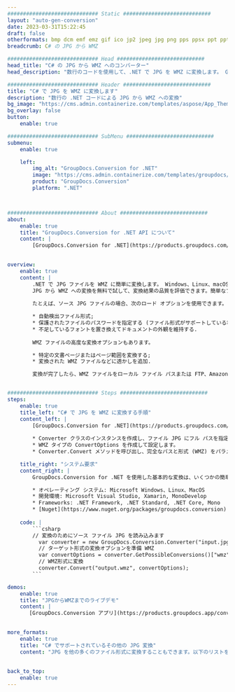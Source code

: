 ```yaml
---
############################# Static ############################
layout: "auto-gen-conversion"
date: 2023-03-31T15:22:45
draft: false
otherformats: bmp dcm emf emz gif ico jp2 jpeg jpg png pps ppsx ppt pptx psb psd svg svgz tga tif tiff webp wmf wmz
breadcrumb: C# の JPG から WMZ

############################# Head ############################
head_title: "C# の JPG から WMZ へのコンバーター"
head_description: "数行のコードを使用して、.NET で JPG を WMZ に変換します。 GroupDocs ドキュメント変換 API を使用して、160 を超えるファイル形式を変換します。"

############################# Header ############################
title: "C# で JPG を WMZ に変換します"
description: "数行の .NET コードによる JPG から WMZ への変換"
bg_image: "https://cms.admin.containerize.com/templates/aspose/App_Themes/V3/images/bg/header1.png"
bg_overlay: false
button:
    enable: true

############################# SubMenu ############################
submenu:
    enable: true

    left:
        img_alt: "GroupDocs.Conversion for .NET"
        image: "https://cms.admin.containerize.com/templates/groupdocs/images/product-logos/90x90-noborder/groupdocs-conversion-net.png"
        product: "GroupDocs.Conversion"
        platform: ".NET"



############################# About ############################
about:
    enable: true
    title: "GroupDocs.Conversion for .NET API について"
    content: |
        [GroupDocs.Conversion for .NET](https://products.groupdocs.com/conversion/net/) を使用して、Microsoft Word、Excel、PowerPoint、PDF、Visio、およびその他の形式を変換できます。 GroupDocs.Conversion は、高いパフォーマンスが要求されるバックエンドおよび内部システムに適したスタンドアロン API です。 Microsoft や Open Office などのソフトウェアには依存しません。
    

overview:
    enable: true
    content: |
        .NET で JPG ファイルを WMZ に簡単に変換します。 Windows、Linux、macOS など、任意のプラットフォームで C# コード行を 2 行だけ使用できます。
        JPG から WMZ への変換を無料で試して、変換結果の品質を評価できます。簡単なファイル変換のシナリオに加えて、ソース JPG ファイルをロードし、出力 WMZ 結果を保存するためのより高度なオプションを試すことができます。 
        
        たとえば、ソース JPG ファイルの場合、次のロード オプションを使用できます。

        * 自動検出ファイル形式;
        * 保護されたファイルのパスワードを指定する (ファイル形式がサポートしている場合);
        * 不足しているフォントを置き換えてドキュメントの外観を維持する.
        
        WMZ ファイルの高度な変換オプションもあります。

        * 特定の文書ページまたはページ範囲を変換する;
        * 変換された WMZ ファイルなどに透かしを追加.

        変換が完了したら、WMZ ファイルをローカル ファイル パスまたは FTP、Amazon S3、Google Drive、Dropbox などのサードパーティ ストレージに保存できます。注意してください - JPG を {{ に変換するにはTO}} MS Office、Open Office、Adobe Acrobat Reader などの追加のソフトウェアをインストールする必要はありません。


############################# Steps ############################
steps:
    enable: true
    title_left: "C# で JPG を WMZ に変換する手順"
    content_left: |
        [GroupDocs.Conversion for .NET](https://products.groupdocs.com/conversion/net/) を使用すると、開発者は数行のコードで JPG ファイルを WMZ に簡単に変換できます。
        
        * Converter クラスのインスタンスを作成し、ファイル JPG にフル パスを指定します。
        * WMZ タイプの ConvertOptions を作成して設定します。
        * Converter.Convert メソッドを呼び出し、完全なパスと形式 (WMZ) をパラメーターとして渡します。

    title_right: "システム要求"
    content_right: |
        GroupDocs.Conversion for .NET を使用した基本的な変換は、いくつかの簡単な手順で実行できます。当社の API は、すべての主要なプラットフォームとオペレーティング システムでサポートされています。以下のコードを実行する前に、システムに次の前提条件がインストールされていることを確認してください。

        * オペレーティング システム: Microsoft Windows、Linux、MacOS
        * 開発環境: Microsoft Visual Studio, Xamarin, MonoDevelop
        * Frameworks: .NET Framework, .NET Standard, .NET Core, Mono
        * [Nuget](https://www.nuget.org/packages/groupdocs.conversion) から最新の GroupDocs.Conversion for .NET を取得します
         
    code: |
        ```csharp    
        // 変換のためにソース ファイル JPG を読み込みます
          var converter = new GroupDocs.Conversion.Converter("input.jpg");
          // ターゲット形式の変換オプションを準備 WMZ
          var convertOptions = converter.GetPossibleConversions()["wmz"].ConvertOptions;
          // WMZ形式に変換
          converter.Convert("output.wmz", convertOptions);
        ```

demos:
    enable: true
    title: "JPGからWMZまでのライブデモ"
    content: |
       [GroupDocs.Conversion アプリ](https://products.groupdocs.app/conversion/family) Web サイトにアクセスして、今すぐ JPG を WMZ に変換してください。オンラインデモには次の利点があります
          

more_formats:
    enable: true
    title: "C# でサポートされているその他の JPG 変換"
    content: "JPG を他の多くのファイル形式に変換することもできます。以下のリストをご覧ください。"
       
       
back_to_top:
    enable: true
---
```

